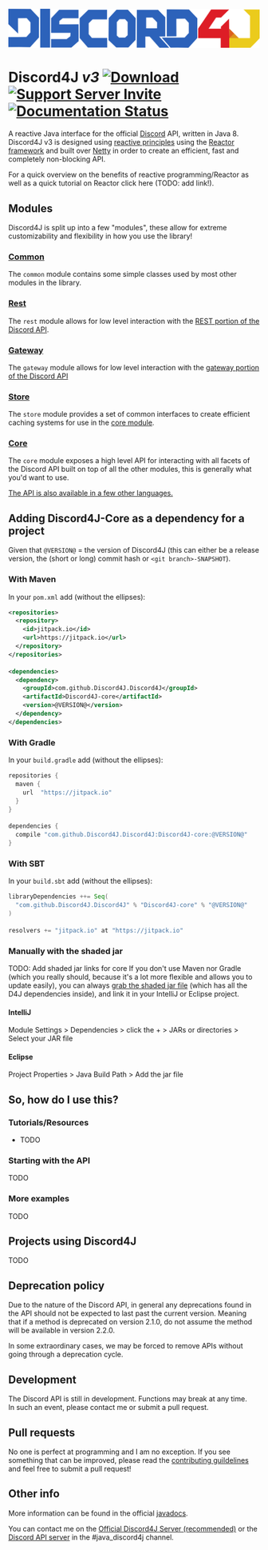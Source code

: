 ![Discord4J Logo](/images/d4j_l.png?raw=true)

# Discord4J *v3* [![Download](https://jitpack.io/v/Discord4J/Discord4j.svg?style=flat-square)](https://jitpack.io/#Discord4J/Discord4j)  [![Support Server Invite](https://img.shields.io/badge/Join-Discord4J-7289DA.svg?style=flat-square)](https://discord.gg/NxGAeCY) [![Documentation Status](https://readthedocs.org/projects/discord4j/badge/?version=latest)](http://discord4j.readthedocs.io/en/latest/?badge=latest&style=flat-square)

A reactive Java interface for the official [Discord](https://discordapp.com/) API, written in Java 8. Discord4J v3 is designed using [reactive principles](https://www.reactivemanifesto.org/)
using the [Reactor framework](https://projectreactor.io/) and built over [Netty](https://netty.io/) in order to create an efficient, fast and completely non-blocking API.

For a quick overview on the benefits of reactive programming/Reactor as well as a quick tutorial on Reactor click here (TODO: add link!).

## Modules
Discord4J is split up into a few "modules", these allow for extreme customizability and flexibility in how you use the library!

### [Common](https://github.com/Discord4J/Discord4J/tree/v3/common)
The `common` module contains some simple classes used by most other modules in the library.

### [Rest](https://github.com/Discord4J/Discord4J/tree/v3/rest)
The `rest` module allows for low level interaction with the [REST portion of the Discord API](https://discordapp.com/developers/docs/reference).

### [Gateway](https://github.com/Discord4J/Discord4J/tree/v3/gateway)
The `gateway` module allows for low level interaction with the [gateway portion of the Discord API](https://discordapp.com/developers/docs/topics/gateway)

### [Store](https://github.com/Discord4J/Discord4J/tree/v3/store)
The `store` module provides a set of common interfaces to create efficient caching systems for use in the [core module](https://github.com/Discord4J/Discord4J/tree/v3/core).

### [Core](https://github.com/Discord4J/Discord4J/tree/v3/core)
The `core` module exposes a high level API for interacting with all facets of the Discord API built on top of all the other modules, this is generally what you'd want to use.

[The API is also available in a few other languages.](https://discordapi.com/unofficial/libs.html)

## Adding Discord4J-Core as a dependency for a project
Given that `@VERSION@` = the version of Discord4J (this can either be a release version, the (short or long) commit hash or `<git branch>-SNAPSHOT`).
### With Maven
In your `pom.xml` add (without the ellipses):
```xml
<repositories>
  <repository>
    <id>jitpack.io</id>
    <url>https://jitpack.io</url>
  </repository>
</repositories>

<dependencies>
  <dependency>
    <groupId>com.github.Discord4J.Discord4J</groupId>
    <artifactId>Discord4J-core</artifactId>
    <version>@VERSION@</version>
  </dependency>
</dependencies>
```
### With Gradle
In your `build.gradle` add (without the ellipses): 
```groovy
repositories {
  maven {
    url  "https://jitpack.io"
  }
}

dependencies {
  compile "com.github.Discord4J.Discord4J:Discord4J-core:@VERSION@"
}
```
### With SBT
In your `build.sbt` add (without the ellipses):
```sbt
libraryDependencies ++= Seq(
  "com.github.Discord4J.Discord4J" % "Discord4J-core" % "@VERSION@"
)

resolvers += "jitpack.io" at "https://jitpack.io"
```
### Manually with the shaded jar
TODO: Add shaded jar links for core
If you don't use Maven nor Gradle (which you really should, because it's a lot more flexible and allows you to update easily), you can always [grab the shaded jar file](http://discord4j.com/Discord4J/downloads.html) (which has all the D4J dependencies inside), and link it in your IntelliJ or Eclipse project.
#### IntelliJ
Module Settings > Dependencies > click the + > JARs or directories > Select your JAR file
#### Eclipse
Project Properties > Java Build Path > Add the jar file

## So, how do I use this?
### Tutorials/Resources
* TODO

### Starting with the API
TODO

### More examples
TODO

## Projects using Discord4J
TODO

## Deprecation policy
Due to the nature of the Discord API, in general any deprecations found in the API should not be expected to last past the current
version. Meaning that if a method is deprecated on version 2.1.0, do not assume the method will be available in version 2.2.0.

In some extraordinary cases, we may be forced to remove APIs without going through a deprecation cycle.

## Development
The Discord API is still in development. Functions may break at any time.  
In such an event, please contact me or submit a pull request.

## Pull requests
No one is perfect at programming and I am no exception. If you see something that can be improved, please read the [contributing guildelines](https://github.com/Discord4J/Discord4J/blob/v3/.github/CONTRIBUTING.md) and feel free to submit a pull request! 

## Other info
More information can be found in the official [javadocs](http://discord4j.com/docs.html). 

You can contact me on the [Official Discord4J Server (recommended)](https://discord.gg/NxGAeCY) or the [Discord API server](https://discord.gg/0SBTUU1wZTU7PCok) in the #java_discord4j channel.
